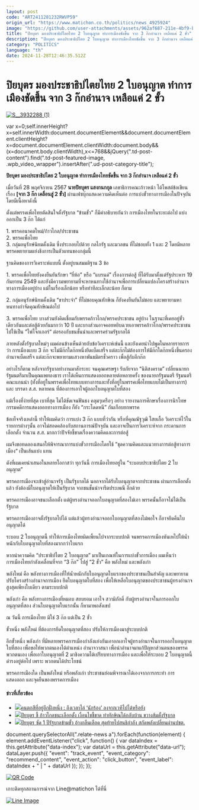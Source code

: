 ```yaml
---
layout: post
code: "ART2411281232RWVP59"
origin_url: "https://www.matichon.co.th/politics/news_4925924"
image: "https://github.com/user-attachments/assets/962af687-211e-4bf9-bf47-b21076490e93"
title: "ปิยบุตร มองประชาธิปไตยไทย 2 ใบอนุญาต ทำการเมืองชัดขึ้น จาก 3 ก๊กอำนาจ เหลือแค่ 2 ขั้ว"
description: "ปิยบุตร มองประชาธิปไตย 2 ใบอนุญาต ทำการเมืองไทยชัดขึ้น จาก 3 ก๊กอำนาจ เหลือแค่ 2 ขั้ว"
category: "POLITICS"
language: "th"
date: 2024-11-28T12:46:35.512Z
---
```


# ปิยบุตร มองประชาธิปไตยไทย 2 ใบอนุญาต ทำการเมืองชัดขึ้น จาก 3 ก๊กอำนาจ เหลือแค่ 2 ขั้ว

[![](https://www.matichon.co.th/wp-content/uploads/2024/11/S__3932288-1.jpg "S__3932288 (1)")](https://www.matichon.co.th/wp-content/uploads/2024/11/S__3932288-1.jpg)

var x=0;self.innerHeight?x=self.innerWidth:document.documentElement&&document.documentElement.clientHeight?x=document.documentElement.clientWidth:document.body&&(x=document.body.clientWidth),x<=768&&jQuery(".td-post-content").find(".td-post-featured-image, .wpb\_video\_wrapper").insertAfter(".ud-post-category-title");

**ปิยบุตร มองประชาธิปไตย 2 ใบอนุญาต ทำการเมืองไทยชัดขึ้น จาก 3 ก๊กอำนาจ เหลือแค่ 2 ขั้ว**

เมื่อวันที่ 28 พฤศจิกายน 2567 **นายปิยบุตร แสงกนกกุล** เลขาธิการคณะก้าวหน้า ได้โพสต์ข้อเขียน เรื่อง **\[จาก 3 ก๊ก เคลื่อนสู่ 2 ขั้ว\]** ผ่านเฟซบุ๊กแสดงความคิดเห็นต่อ การแบ่งขั้วทางการเมืองในปัจจุบัน โดยมีเนื้อหาดังนี้

ตั้งแต่พรรคเพื่อไทยตัดสินใจตั้งรัฐบาล “ข้ามขั้ว” ก็มีคำอธิบายกันว่า การเมืองไทยในระยะต่อไป แบ่งออกเป็น 3 ก๊ก ได้แก่

1\. พรรคอนาคตใหม่/ก้าวไกล/ประชาชน  
2\. พรรคเพื่อไทย  
3\. กลุ่มอนุรักษ์นิยมดั้งเดิม ซึ่งประกอบไปด้วย กลไกรัฐ และมวลชน ที่ไม่ชอบทั้ง 1 และ 2 โดยมีหลายพรรคพยายามแย่งชิงการเป็นตัวแทนของกลุ่มนี้

ฐานคิดของการวิเคราะห์แบบนี้ ตั้งอยู่บนสมมติฐาน 3 ข้อ

1\. พรรคเพื่อไทยยังคงยืนยันรักษา “ยี่ห้อ” หรือ “แบรนด์” เรื่องการต่อสู้ ที่ได้รับมาตั้งแต่รัฐประหาร 19 กันยายน 2549 และยังมีความพยายามที่จะหาหนทางใช้อำนาจเพื่อการเปลี่ยนแปลงโครงสร้างอำนาจทางการเมืองอยู่บ้าง แม้ในเรื่องเล็กน้อย หรือทำทีละเล็กละน้อย ก็ตาม

2\. กลุ่มอนุรักษ์นิยมดั้งเดิม “ขาประจำ” ที่ไม่ชอบคุณทักษิณ ก็ยังคงยืนยันไม่ชอบ และพยายามหาหนทางกำจัดคุณทักษิณต่อไป

3\. พรรคเพื่อไทย บางส่วนยังคิดเชื่อมกับพรรคก้าวไกล/พรรคประชาชน อยู่บ้าง ในฐานะที่เคยอยู่ขั้วเดียวกันและต่อสู้ด้วยกันมากว่า 10 ปี และบางส่วนอาจคอยหยิบฉวยเอาพรรคก้าวไกล/พรรคประชาชน ไปใช้เป็น ”ไพ่โจ๊กเกอร์“ ต่อรองกับชนชั้นนำและพรรคร่วมรัฐบาลได้

ภายหลังตั้งรัฐบาลใหม่ๆ ผมค่อนข้างเห็นด้วยกับข้อวิเคราะห์เช่นนี้ และยังเคยนำไปพูดในหลายรายการว่า การเมืองแบบ 3 ก๊ก จะไม่มีก๊กใดก๊กหนึ่งยึดเบ็ดเสร็จ แต่ละก๊กไม่ต้องการให้มีก๊กใดก๊กหนึ่งขึ้นครองอำนาจเบ็ดเสร็จ แต่ละก๊กจะพยายามแสวงหาพันธมิตรชั่วคราว เพื่อสู้กับอีกก๊ก

อย่างไรก็ตาม หลังจากรัฐบาลทำงานมาสักระยะ จนคุณเศรษฐา รับภัยจาก “นิติสงคราม” เปลี่ยนนายกรัฐมนตรีมาเป็นคุณแพทองธาร เราได้เห็นการแสดงออกหลายต่อหลายครั้ง ของนายกรัฐมนตรี รัฐมนตรี คณะแกนนำ (ทั้งที่อยู่ในพรรคเพื่อไทยแบบทางการและทั้งที่อยู่ในพรรคเพื่อไทยแบบไม่เป็นทางการ) และ บรรดา ส.ส. หลายคน ที่ต้องการเอาใจผู้ออกใบอนุญาตใบที่สอง

แม้เรื่องที่ง่ายที่สุด เบาที่สุด ไม่ได้ชัดเจนฟันธง คลุมๆเครือๆ อย่าง รายงานการศึกษาเรื่องการนิรโทษกรรมคดีการแสดงออกทางการเมือง ก็ยัง “กระโดดหนี” กันเกือบยกพรรค

ข้อเท็จจริงเหล่านี้ ทำให้ผมคิดว่า การแบ่ง 3 ก๊ก แบบที่ว่ากัน หรือที่คุณณัฐวุฒิ ใสยเกื้อ วิเคราะห์ไว้ในรายการต่างๆนั้น อาจไม่สอดคล้องกับสถานการณ์ปัจจุบัน และอาจเป็นการวิเคราะห์จาก กระดานการเลือกตั้ง จำนวน ส.ส. มากกว่าปัจจัยชี้ขาดเรื่องความคิดและการต่อสู้

ผมจึงขอทดลองเสนอให้พิจารณาการแบ่งขั้วการเมืองโดยใช้ ”ชุดความคิดและแนวทางการต่อสู้ทางการเมือง“ เป็นเส้นแบ่ง แทน

ดังที่ผมเคยนำเสนอในหลายโอกาสว่า ทุกวันนี้ การเมืองไทยอยู่ใน ”ระบอบประชาธิปไตย 2 ใบอนุญาต”

พรรคการเมืองจะเข้าสู่อำนาจรัฐ เป็นรัฐบาลได้ นอกจากได้รับใบอนุญาตจากประชาชน ผ่านการเลือกตั้งแล้ว ยังต้องมีใบอนุญาตให้เป็นรัฐบาล จากชนชั้นนำจารีตประเพณี อีกด้วย

พรรคการเมืองอาจชนะเลือกตั้ง แต่ผู้ทรงอำนาจออกใบอนุญาตที่สองไม่เอา พรรคนั้นก็อาจไม่ได้เป็นรัฐบาล

พรรคการเมืองอาจตั้งรัฐบาลไปได้ แต่แล้วผู้ทรงอำนาจออกใบอนุญาตที่สองไม่พอใจ ก็อาจยึดคืนใบอนุญาตได้

ระบอบ 2 ใบอนุญาตนี้ ทำให้การเมืองไทยผิดเพี้ยนไปจากระบบปกติ จนพรรคการเมืองหันเหไปให้น้ำหนักกับใบอนุญาตใบที่สองมากกว่าใบแรก

หากนำความคิด “ประชาธิปไตย 2 ใบอนุญาต” มาเป็นเกณฑ์ในการแบ่งขั้วการเมือง ผมเห็นว่า การเมืองไทยกำลังเคลื่อนที่จาก “3 ก๊ก” ไปสู่ “2 ขั้ว” คือ พลังใหม่ และพลังเก่า

พลังใหม่ คือ พลังทางการเมืองที่ให้น้ำหนักกับใบอนุญาตใบแรกของประชาชนเป็นสำคัญ และพยายามปรับโครงสร้างอำนาจการเมือง ยึดใบอนุญาตใบที่สอง เพื่อให้เหลือใบอนุญาตของประชาชนผู้ทรงอำนาจสูงสุดเพียงใบเดียว ตามระบบปกติ

พลังเก่า คือ พลังทางการเมืองที่หมอบ สยบยอม เอาใจ สวามิภักดิ์ กับผู้ทรงอำนาจในการออกใบอนุญาตที่สอง ส่วนใบอนุญาตใบแรกนั้น ก็หามาพอสังเขป

ณ วันนี้ การเมืองไทย มิใช่ 3 ก๊ก แต่เป็น 2 ขั้ว

ขั้วหนึ่ง พลังใหม่ ที่ต้องการยึดใบอนุญาตที่สอง ปรับให้การเมืองมาสู่ระบบปกติ

อีกขั้วหนึ่ง พลังเก่า ที่มีหลายพรรคการเมืองกำลังแย่งกันเอาอกเอาใจผู้ทรงอำนาจในการออกใบอนุญาตใบที่สอง เพื่อขอให้พวกตนเองได้ตำแหน่ง อำนาจวาสนา เพื่อนำอำนาจมาแก้ปัญหาส่วนตนของพรรคพวกตนเอง เพื่อเอาใบอนุญาตที่ 2 มาชิงความได้เปรียบทางการเมือง และเพื่อให้ระบอบ 2 ใบอนุญาตนี้ดำรงอยู่ต่อไป เพราะ พวกตนได้ประโยชน์

พรรคการเมืองใด เป็นพลังใหม่ หรือพลังเก่า ประชาชนย่อมพิจารณาได้เองจากการกระทำ การแสดงออก และจุดยืนของพรรคการเมือง

#### ข่าวที่เกี่ยวข้อง

*   [![](https://www.matichon.co.th/wp-content/uploads/2024/11/K-02.jpg)คนตกสีที่อยู่อีกฝั่งหนึ่ง : ถึงเวลาไล่ ‘นักร้อง’ ลงจากเวทีไปได้หรือยัง](https://www.matichon.co.th/columnists/news_4904711)
*   [![](https://www.matichon.co.th/wp-content/uploads/2024/11/GcuSr4ba88.jpg)ปิยบุตร ชี้ ก้าวไกลชนะเลือกตั้ง เงื่อนไขชี้ขาด ทำทักษิณได้กลับบ้าน ขวางส้มตั้งรัฐบาล](https://www.matichon.co.th/politics/news_4906674)
*   [![](https://www.matichon.co.th/wp-content/uploads/2024/10/php-move88.jpg)ปิยบุตร ซัด 1 ปีรัฐบาลข้ามขั้ว อ้างกลืนเลือด สุดท้ายไปสนธิกำลัง สกัดพลังเปลี่ยนผ่านปชต.](https://www.matichon.co.th/politics/news_4835819)

document.querySelectorAll(".relate-news a").forEach(function(element) { element.addEventListener("click", function() { var dataIndex = this.getAttribute("data-index"); var dataUrl = this.getAttribute("data-url"); dataLayer.push({ "event": "track\_event", "event\_category": "recommend\_content", "event\_action": "click\_button", "event\_label": dataIndex + " | " + dataUrl }); }); });

[![QR Code](https://www.matichon.co.th/wp-content/uploads/2023/07/wob1371z.jpg)](https://lin.ee/ht0nDxX)

เกาะติดทุกสถานการณ์จาก Line@matichon ได้ที่นี่

[![Line Image](https://www.matichon.co.th/wp-content/uploads/2023/07/th.png)](https://lin.ee/ht0nDxX)